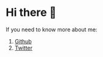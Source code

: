 # Hi there 👋

If you need to know more about me:

1. [Github](https://github.com/mrsteele)
1. [Twitter](https://twitter.com/matt_r_steele)


<!--

- TOOOOO TALL

[![Matt's GitHub stats](https://github-readme-stats.vercel.app/api?username=mrsteele&count_private=true&include_all_commits=true)](https://github-readme-stats.vercel.app/api?username=mrsteele&count_private=true&include_all_commits=true)

[![Matt's Languages](https://github-readme-stats.vercel.app/api/top-langs/?username=mrsteele)](https://github-readme-stats.vercel.app/api/top-langs/?username=mrsteele)


**mrsteele/mrsteele** is a ✨ _special_ ✨ repository because its `README.md` (this file) appears on your GitHub profile.

Here are some ideas to get you started:

- 🔭 I’m currently working on ...
- 🌱 I’m currently learning ...
- 👯 I’m looking to collaborate on ...
- 🤔 I’m looking for help with ...
- 💬 Ask me about ...
- 📫 How to reach me: ...
- 😄 Pronouns: ...
- ⚡ Fun fact: ...
-->
